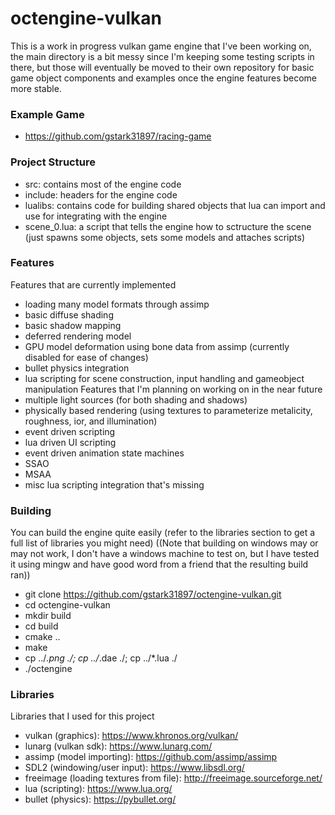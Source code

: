 # octengine-vulkan
This is a work in progress vulkan game engine that I've been working on, the main directory is a bit messy since I'm keeping some testing scripts in there, but those will eventually be moved to their own repository for basic game object components and examples once the engine features become more stable.

### Example Game
- https://github.com/gstark31897/racing-game

### Project Structure
- src: contains most of the engine code
- include: headers for the engine code
- lualibs: contains code for building shared objects that lua can import and use for integrating with the engine
- scene_0.lua: a script that tells the engine how to sctructure the scene (just spawns some objects, sets some models and attaches scripts)

### Features
Features that are currently implemented
- loading many model formats through assimp
- basic diffuse shading
- basic shadow mapping
- deferred rendering model
- GPU model deformation using bone data from assimp (currently disabled for ease of changes)
- bullet physics integration
- lua scripting for scene construction, input handling and gameobject manipulation
Features that I'm planning on working on in the near future
- multiple light sources (for both shading and shadows)
- physically based rendering (using textures to parameterize metalicity, roughness, ior, and illumination)
- event driven scripting
- lua driven UI scripting
- event driven animation state machines
- SSAO
- MSAA
- misc lua scripting integration that's missing

### Building
You can build the engine quite easily (refer to the libraries section to get a full list of libraries you might need) ((Note that building on windows may or may not work, I don't have a windows machine to test on, but I have tested it using mingw and have good word from a friend that the resulting build ran))
- git clone https://github.com/gstark31897/octengine-vulkan.git
- cd octengine-vulkan
- mkdir build
- cd build
- cmake ..
- make
- cp ../*.png ./; cp ../*.dae ./; cp ../*.lua ./
- ./octengine

### Libraries
Libraries that I used for this project
- vulkan (graphics): https://www.khronos.org/vulkan/
- lunarg (vulkan sdk): https://www.lunarg.com/
- assimp (model importing): https://github.com/assimp/assimp
- SDL2 (windowing/user input): https://www.libsdl.org/
- freeimage (loading textures from file): http://freeimage.sourceforge.net/
- lua (scripting): https://www.lua.org/
- bullet (physics): https://pybullet.org/
